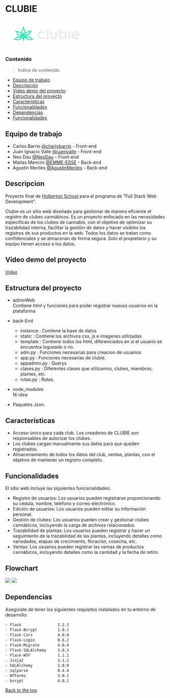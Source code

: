 # CLUBIE
<img src="back-End/static/media/Clubie_hz_col_neg.png">

### Contenido
>  Indice de contenido.

- [Equipo de trabajo](#Equipo-de-trabajo)
- [Descripcion](#Descripcion)
- [Video demo del proyecto](#video-demo-del-proyecto)
- [Estructura del proyecto](#Estructura-del-proyecto)
- [Características](#Características)
- [Funcionalidades](#Funcionalidades)
- [Dependencias](#Dependencias)
- [Funcionalidades](#Funcionalidades)

## Equipo de trabajo
- Carlos Barrio  [@charlybarrio](https://github.com/charlybarrio) - Front-end
- Juan Ignacio Valle  [@juanivalle](https://github.com/juanivalle) - Front-end
- Neo Dau  [@NeoDau](https://github.com/NeoDau) - Front-end
- Matias Mancini [@EMME-ESSE](https://github.com/EMME-ESSE) - Back-end
- Agustin Meriles  [@AgustinMeriles](https://github.com/AgustinMeriles) - Back-end

## Descripcion
Proyecto final de [Holberton School](https://www.holbertonschool.com/) para el programa de "Full Stack Web Development".

Clubie es un sitio web diseñado para gestionar de manera eficiente el registro de clubes cannábicos. Es un proyecto enfocado en las necesidades específicas de los clubes de cannabis, con el objetivo de optimizar su trazabilidad interna, facilitar la gestión de datos y hacer visibles los registros de sus productos en la web. Todos los datos se tratan como confidenciales y se almacenan de forma segura. Solo el propietario y su equipo tienen acceso a los datos.

## Video demo del proyecto
[Video](https://youtube.com/)

## Estructura del proyecto

* adminWeb<br>
  Contiene html y funciones para poder registrar nuevos usuarios en la plataforma
  
* back-End<br>
  - instance : Contiene la base de datos
  - static : Contiene los archivos css, js e imagenes utilizadas
  - template : Contiene todos los html, diferenciados en si el usuario se encuentra logueado o no.
  - adm.py : Funciones necesarias para creacion de usuarios  
  - app.py : Funciones necesarias de clubie.
  - appadmin.py : Querys
  - clases.py : Diferentes clases que utilizamos, clubes, miembros, plantes, etc.
  - rutas.py : Rutas.
    
* node_modules<br>
  Ni idea
  
* Paquetes Json.

## Características
- Acceso único para cada club. Los creadores de CLUBIE son responsables de autorizar los clubes.
- Los clubes cargan manualmente sus datos para que queden registrados.
- Almacenamiento de todos los datos del club, ventas, plantas, con el objetivo de mantener un registro completo.

## Funcionalidades
El sitio web incluye las siguientes funcionalidades:

- Registro de usuarios: Los usuarios pueden registrarse proporcionando su cédula, nombre, teléfono y correo electrónico.
- Edición de usuarios: Los usuarios pueden editar su información personal.
- Gestión de clubes: Los usuarios pueden crear y gestionar clubes cannábicos, incluyendo la carga de archivos relacionados.
- Trazabilidad de plantas: Los usuarios pueden registrar y hacer un seguimiento de la trazabilidad de las plantas, incluyendo detalles como variedades, etapas de crecimiento, floración, cosecha, etc.
- Ventas: Los usuarios pueden registrar las ventas de productos cannábicos, incluyendo detalles como la cantidad y la fecha de retiro.

## Flowchart
<img src="flow no log">
<img src="flow log">

## Dependencias
Asegúrate de tener los siguientes requisitos instalados en tu entorno de desarrollo:
````
- Flask                2.2.3
- Flask-Bcrypt         1.0.1
- Flask-Cors           4.0.0
- Flask-Login          0.6.2
- Flask-Migrate        4.0.4
- Flask-SQLAlchemy     3.0.3
- Flask-WTF            1.1.1
- Jinja2               3.1.2
- SQLAlchemy           2.0.9
- sqlparse             0.4.4
- WTForms              3.0.1
- bcrypt               4.0.1
````
[Back to the top](#clubie)

